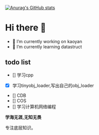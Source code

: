 [![Anurag's GitHub stats](https://github-readme-stats.vercel.app/api?username=cuiwenyao)](https://github.com/anuraghazra/github-readme-stats)

# Hi there 👋

- 🔭 I’m currently working on kaoyan
- 🌱 I’m currently learning datastruct

## todo list

- [] 学习cpp
- [x] 学习tinyobj_loader,写出自己的obj_loader
- [] CDB
- [] COS
- [] 学习计算机网络编程


**学海无涯,无知无畏**

专注底层知识。





